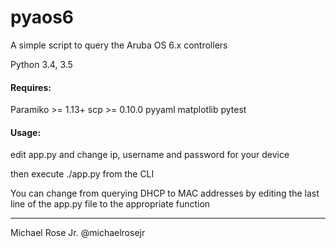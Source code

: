 

pyaos6
=======

A simple script to query the Aruba OS 6.x controllers

Python 3.4, 3.5

#### Requires:

Paramiko >= 1.13+
scp >= 0.10.0
pyyaml
matplotlib
pytest

#### Usage:

edit app.py and change ip, username and password for your device

then execute ./app.py from the CLI

You can change from querying DHCP to MAC addresses by editing the last line of the app.py file to the appropriate
function



---
Michael Rose Jr.
@michaelrosejr
